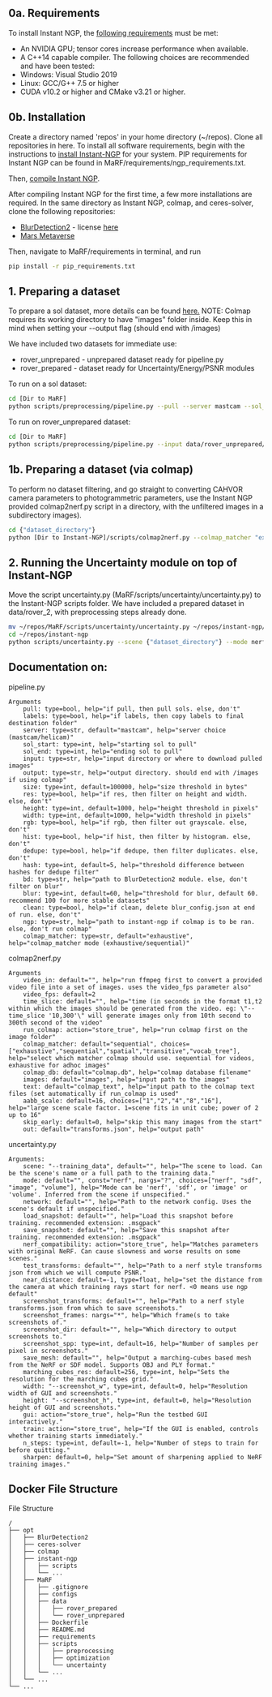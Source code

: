 ## 0a. Requirements
To install Instant NGP, the [following requirements](https://github.com/NVlabs/instant-ngp#requirements) must be met:
- An NVIDIA GPU; tensor cores increase performance when available.
- A C++14 capable compiler. The following choices are recommended and have been tested:
- Windows: Visual Studio 2019
- Linux: GCC/G++ 7.5 or higher
- CUDA v10.2 or higher and CMake v3.21 or higher.

## 0b. Installation
Create a directory named 'repos' in your home directory (~/repos). Clone all repositories in here. To install all software requirements, begin with the instructions to [install Instant-NGP](https://github.com/NVlabs/instant-ngp#requirements) for your system. PIP requirements for Instant NGP can be found in MaRF/requirements/ngp_requirements.txt.

Then, [compile Instant NGP](https://github.com/NVlabs/instant-ngp#compilation-windows--linux).

After compiling Instant NGP for the first time, a few more installations are required. In the same directory as Instant NGP, colmap, and ceres-solver, clone the following repositories:
- [BlurDetection2](https://github.com/WillBrennan/BlurDetection2) - license [here](https://github.com/WillBrennan/BlurDetection2/blob/master/LICENSE)
- [Mars Metaverse](https://github.com/lrnzgiusti/MaRF)

Then, navigate to MaRF/requirements in terminal, and run
```bash
pip install -r pip_requirements.txt
```


## 1. Preparing a dataset
To prepare a sol dataset, more details can be found [here.](https://github.com/lrnzgiusti/MaRF/tree/main/scripts/preprocessing#preprocessing-steps)
NOTE: Colmap requires its working directory to have "images" folder inside. Keep this in mind when setting your --output flag (should end with /images)

We have included two datasets for immediate use:
* rover_unprepared - unprepared dataset ready for pipeline.py
* rover_prepared - dataset ready for Uncertainty/Energy/PSNR modules

To run on a sol dataset:
```bash
cd [Dir to MaRF]
python scripts/preprocessing/pipeline.py --pull --server mastcam --sol_start 1 --sol_end 5 --input ~/data/mastcam/scans --output ~/mastcam/images --size 3000000 --res --width 1920 --height 1080 --rgb --hist --dedupe --hash 5 --bd ~/repos/BlurDetection2 --blur 100 --clean --ngp ~/repos/instant-ngp --colmap_matcher sequential
```

To run on rover_unprepared dataset:
```bash
cd [Dir to MaRF]
python scripts/preprocessing/pipeline.py --input data/rover_unprepared/scans --output data/rover_unprepared/images --rgb --dedupe --bd [Dir to BlurDetection2] --clean --ngp [Dir to Instant-NGP] --colmap_matcher sequential
```

## 1b. Preparing a dataset (via colmap)
To perform no dataset filtering, and go straight to converting CAHVOR camera parameters to photogrammetric parameters, use the Instant NGP provided colmap2nerf.py script in a directory, with the unfiltered images in a subdirectory images).
```bash
cd {"dataset_directory"}
python [Dir to Instant-NGP]/scripts/colmap2nerf.py --colmap_matcher "exhaustive/sequential/spatial/transitive/vocab_tree" --run_colmap --aabb_scale int
```


## 2. Running the Uncertainty module on top of Instant-NGP
Move the script uncertainty.py (MaRF/scripts/uncertainty/uncertainty.py) to the Instant-NGP scripts folder. We have included a prepared dataset in data/rover_2, with preprocessing steps already done. 
```bash
mv ~/repos/MaRF/scripts/uncertainty/uncertainty.py ~/repos/instant-ngp/scripts
cd ~/repos/instant-ngp
python scripts/uncertainty.py --scene {"dataset_directory"} --mode nerf --n_steps=int --gui
```


## Documentation on:
pipeline.py
```
Arguments
    pull: type=bool, help="if pull, then pull sols. else, don't"
    labels: type=bool, help="if labels, then copy labels to final destination folder"
    server: type=str, default="mastcam", help="server choice (mastcam/helicam)"
    sol_start: type=int, help="starting sol to pull"
    sol_end: type=int, help="ending sol to pull"
    input: type=str, help="input directory or where to download pulled images"
    output: type=str, help="output directory. should end with /images if using colmap"
    size: type=int, default=100000, help="size threshold in bytes"
    res: type=bool, help="if res, then filter on height and width. else, don't"
    height: type=int, default=1000, help="height threshold in pixels"
    width: type=int, default=1000, help="width threshold in pixels"
    rgb: type=bool, help="if rgb, then filter out grayscale. else, don't"
    hist: type=bool, help="if hist, then filter by histogram. else, don't"
    dedupe: type=bool, help="if dedupe, then filter duplicates. else, don't"
    hash: type=int, default=5, help="threshold difference between hashes for dedupe filter"
    bd: type=str, help="path to BlurDetection2 module. else, don't filter on blur"
    blur: type=int, default=60, help="threshold for blur, default 60. recommend 100 for more stable datasets"
    clean: type=bool, help="if clean, delete blur_config.json at end of run. else, don't"
    ngp: type=str, help="path to instant-ngp if colmap is to be ran. else, don't run colmap"
    colmap_matcher: type=str, default="exhaustive", help="colmap_matcher mode (exhaustive/sequential)"
```

colmap2nerf.py
```
Arguments
	video_in: default="", help="run ffmpeg first to convert a provided video file into a set of images. uses the video_fps parameter also"
	video_fps: default=2
	time_slice: default="", help="time (in seconds in the format t1,t2 within which the images should be generated from the video. eg: \"--time_slice '10,300'\" will generate images only from 10th second to 300th second of the video"
	run_colmap: action="store_true", help="run colmap first on the image folder"
	colmap_matcher: default="sequential", choices=["exhaustive","sequential","spatial","transitive","vocab_tree"], help="select which matcher colmap should use. sequential for videos, exhaustive for adhoc images"
	colmap_db: default="colmap.db", help="colmap database filename"
	images: default="images", help="input path to the images"
	text: default="colmap_text", help="input path to the colmap text files (set automatically if run_colmap is used"
	aabb_scale: default=16, choices=["1","2","4","8","16"], help="large scene scale factor. 1=scene fits in unit cube; power of 2 up to 16"
	skip_early: default=0, help="skip this many images from the start"
	out: default="transforms.json", help="output path"
```

uncertainty.py
```
Arguments:
	scene: "--training_data", default="", help="The scene to load. Can be the scene's name or a full path to the training data."
	mode: default="", const="nerf", nargs="?", choices=["nerf", "sdf", "image", "volume"], help="Mode can be 'nerf', 'sdf', or 'image' or 'volume'. Inferred from the scene if unspecified."
	network: default="", help="Path to the network config. Uses the scene's default if unspecified."
	load_snapshot: default="", help="Load this snapshot before training. recommended extension: .msgpack"
	save_snapshot: default="", help="Save this snapshot after training. recommended extension: .msgpack"
	nerf_compatibility: action="store_true", help="Matches parameters with original NeRF. Can cause slowness and worse results on some scenes."
	test_transforms: default="", help="Path to a nerf style transforms json from which we will compute PSNR."
	near_distance: default=-1, type=float, help="set the distance from the camera at which training rays start for nerf. <0 means use ngp default"
	screenshot_transforms: default="", help="Path to a nerf style transforms.json from which to save screenshots."
	screenshot_frames: nargs="*", help="Which frame(s to take screenshots of."
	screenshot_dir: default="", help="Which directory to output screenshots to."
	screenshot_spp: type=int, default=16, help="Number of samples per pixel in screenshots."
	save_mesh: default="", help="Output a marching-cubes based mesh from the NeRF or SDF model. Supports OBJ and PLY format."
	marching_cubes_res: default=256, type=int, help="Sets the resolution for the marching cubes grid."
	width: "--screenshot_w", type=int, default=0, help="Resolution width of GUI and screenshots."
	height: "--screenshot_h", type=int, default=0, help="Resolution height of GUI and screenshots."
	gui: action="store_true", help="Run the testbed GUI interactively."
	train: action="store_true", help="If the GUI is enabled, controls whether training starts immediately."
	n_steps: type=int, default=-1, help="Number of steps to train for before quitting."
	sharpen: default=0, help="Set amount of sharpening applied to NeRF training images."
```


## Docker File Structure
File Structure
```
/
├── opt
│   ├── BlurDetection2
│   ├── ceres-solver
│   ├── colmap
│   ├── instant-ngp
│   │   ├── scripts
│   │   └── ...
│   ├── MaRF
│   │   ├── .gitignore
│   │   ├── configs
│   │   ├── data
│   │   │   ├── rover_prepared
│   │   │   └── rover_unprepared
│   │   ├── Dockerfile
│   │   ├── README.md
│   │   ├── requirements
│   │   ├── scripts
│   │   │   ├── preprocessing
│   │   │   ├── optimization
│   │   │   └── uncertainty
│   │   └── ...
│   └── ...	
└── ...
```

